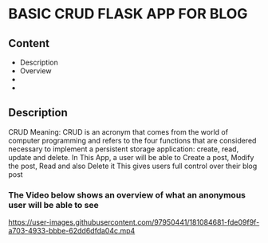 <h1>BASIC CRUD FLASK APP FOR BLOG </h1>
<h2>Content</h2>
<ul>
  <li>Description</li>
  <li>Overview</li>
  <li></li>
  <li></li>
</ul>
<h2>Description</h2>
<p>
CRUD Meaning: CRUD is an acronym that comes from the world of computer programming and refers
 to the four functions that are considered necessary to implement a persistent storage application: create, read, update and delete. 
 In This App, a user will be able to Create a post, Modify the post, Read and also Delete it This gives users full control over their blog post
</p>

<h3>The Video below shows an overview of what an anonymous user will be able to see</h3>

https://user-images.githubusercontent.com/97950441/181084681-fde09f9f-a703-4933-bbbe-62dd6dfda04c.mp4
